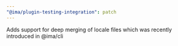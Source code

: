 ```yaml
---
"@ima/plugin-testing-integration": patch
---
```


Adds support for deep merging of locale files which was recently introduced in @ima/cli
